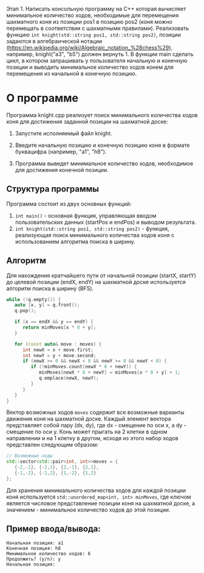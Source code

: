 Этап 1. Написать консольную программу на C++ которая вычисляет минимальное количество ходов, необходимые для перемещения шахматного коня из позиции pos1 в позицию pos2 (коня можно перемещать в соответствии с шахматными правилами). Реализовать функцию ```int knight(std::string pos1, std::string pos2)```, позиции задаются в алгебраической нотации (https://en.wikipedia.org/wiki/Algebraic_notation_%28chess%29), например, knight("a3", "b5") должен вернуть 1. В функции main сделать цикл, в котором запрашивать у пользователя начальную и конечную позиции и выводить минимальное количество ходов конем для перемещения из начальной в конечную позицию.

О программе
===========================

Программа knight.cpp реализует поиск минимального количества ходов коня для достижения заданной позиции на шахматной доске:
   
1. Запустите исполняемый файл knight.

2. Введите начальную позицию и конечную позицию коня в формате буквацифра (например, "a1", "h8").

3. Программа выведет минимальное количество ходов, необходимое для достижения конечной позиции.


Структура программы
-------------------
Программа состоит из двух основных функций:
1. ```int main()``` - основная функция, управляющая вводом пользовательских данных (startPos и endPos) и выводом результата.
2. ```int knight(std::string pos1, std::string pos2)``` - функция, реализующая поиск минимального количества ходов коня с использованием алгоритма поиска в ширину.

Алгоритм
-------------------
Для нахождения кратчайшего пути от начальной позиции (startX, startY) до целевой позиции (endX, endY) на шахматной доске используется алгоритм поиска в ширину (BFS).
``` cpp
while (!q.empty()) {
   auto [x, y] = q.front();
   q.pop();

   if (x == endX && y == endY) {
      return minMoves[x * 8 + y];
   }

   for (const auto& move : moves) {
      int newX = x + move.first;
      int newY = y + move.second;
      if (newX >= 0 && newX < 8 && newY >= 0 && newY < 8) {
         if (!minMoves.count(newX * 8 + newY)) {
            minMoves[newX * 8 + newY] = minMoves[x * 8 + y] + 1;
            q.emplace(newX, newY);
         }
      }
   }
}
```

Вектор возможных ходов `moves` содержит все возможные варианты движения коня на шахматной доске. Каждый элемент вектора представляет собой пару (dx, dy), где dx - смещение по оси x, а dy - смещение по оси y. Конь может прыгать на 2 клетки в одном направлении и на 1 клетку в другом, исходя из этого набор ходов представлен следующим образом:
```cpp
// Возможные ходы
std::vector<std::pair<int, int>>moves = {
   {-2,-1}, {-2,1}, {2,-1}, {2,1},
   {-1,-2}, {-1,2}, {1,-2}, {1,2}
};
```

Для хранения минимального количества ходов для каждой позиции коня используется `std::unordered_map<int, int> minMoves`, где ключом является числовое представление позиции коня на шахматной доске, а значением - минимальное количество ходов до этой позиции.

Пример ввода/вывода:
--------------------

```
Начальная позиция: a1
Конечная позиция: h8
Минимальное количество ходов: 6
Продолжить? (y/n): y
Начальная позиция:
```
